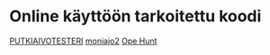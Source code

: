 # Online käyttöön tarkoitettu koodi

<a href="/moniajo.html">PUTKIAIVOTESTERI</a>
<a href="/moniajo2.html">moniajo2</a>
<a href="/opehunt.html">Ope Hunt</a>
